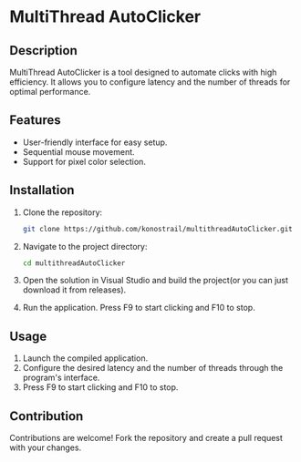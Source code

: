 # MultiThread AutoClicker

## Description
MultiThread AutoClicker is a tool designed to automate clicks with high efficiency. It allows you to configure latency and the number of threads for optimal performance.

## Features
- User-friendly interface for easy setup.
- Sequential mouse movement.
- Support for pixel color selection.

## Installation
1. Clone the repository:
    ```sh
    git clone https://github.com/konostrail/multithreadAutoClicker.git
    ```
2. Navigate to the project directory:
    ```sh
    cd multithreadAutoClicker
    ```
3. Open the solution in Visual Studio and build the project(or you can just download it from releases).

4. Run the application. Press F9 to start clicking and F10 to stop.

## Usage
1. Launch the compiled application.
2. Configure the desired latency and the number of threads through the program's interface.
3. Press F9 to start clicking and F10 to stop.

## Contribution
Contributions are welcome! Fork the repository and create a pull request with your changes.
